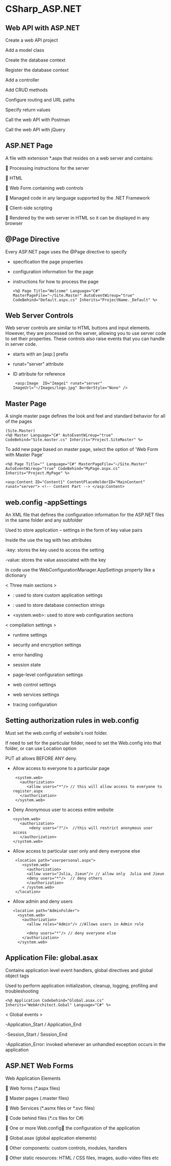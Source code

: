 # CSharp_ASP.NET


Web API with ASP.NET
--------

Create a web API project

Add a model class

Create the database context

Register the database context

Add a controller

Add CRUD methods

Configure routing and URL paths

Specify return values

Call the web API with Postman

Call the web API with jQuery

 
ASP.NET Page
---------

A file with extension *.aspx that resides on a web server and contains:

 Processing instructions for the server

 HTML

 Web Form containing web controls

 Managed code in any language supported by the .NET Framework

 Client-side scripting

 Rendered by the web server in HTML so it can be displayed in any browser


@Page Directive
-------
Every ASP.NET page uses the @Page directive to specify

  - specification the page properties 
  - configuration information for the page 
  - instructions for how to process the page 

        <%@ Page Title="Welcome" Language="C#" MasterPageFile="~/Site.Master" AutoEventWireup="true" CodeBehind="Default.aspx.cs" Inherits="ProjectName._Default" %>


Web Server Controls
--------

Web server controls are similar to HTML buttons and input elements. However, they are processed on the server, allowing you to use server code to set their properties. These controls also raise events that you can handle in server code.

 - starts with an [asp:] prefix
 - runat="server" attribute 
 - ID attribute for reference
 
        <asp:Image  ID="Image1" runat="server" ImageUrl="~/Images/logo.jpg" BorderStyle="None" />

Master Page
-------

A single master page defines the look and feel and standard behavior for all of the pages

    (Site.Master)
    <%@ Master Language="C#" AutoEventWireup="true" CodeBehind="Site.master.cs" Inherits="Project.SiteMaster" %>


To add new page based on master page, select the option of 'Web Form with Master Page' 

    <%@ Page Title="" Language="C#" MasterPageFile="~/Site.Master" AutoEventWireup="true" CodeBehind="MyPage.aspx.cs" Inherits="Project.MyPage" %>
    
    <asp:Content ID="Content1" ContentPlaceHolderID="MainContent" runat="server"> <!-- Content Part --> </asp:Content>


web.config -appSettings 
------------------

An XML file that defines the configuration information for the ASP.NET files in the same folder and any subfolder

Used to store application – settings in the form of key value pairs 

Inside the <appSettings> use the <add> tag with two attributes

-key: stores the key used to access the setting

-value: stores the value associated with the key

In code use the WebConfigurationManager.AppSettings property like a dictionary
  
 
< Three main sections > 

- <appSettings>: used to store custom application settings

- <connectionStrings>: used to store database connection strings

- <system.web>: used to store web configuration sections

  
< compilation settings > 

- runtime settings

- security and encryption settings

- error handling

- session state

- page-level configuration settings

- web control settings

- web services settings

- tracing configuration

Setting authorization rules in web.config
-------

Must set the web.config of website's root folder. 

If need to set for the particular folder, need to set the Web.config into that folder, or can use Location option

PUT all allows BEFORE ANY deny.

- Allow access to everyone to a particular page

       <system.web>
         <authorization>
            <allow users="*"/> // this will allow access to everyone to register.aspx
         </authorization>
       </system.web>

- Deny Anonymous user to access entire website

      <system.web>
         <authorization> 
             <deny users="?"/>  //this will restrict anonymous user access
         </authorization>
      </system.web>
      
- Allow access to particular user only and deny everyone else

       <location path="userpersonal.aspx">
          <system.web>
            <authorization>
            <allow users="Julia, Jieun"/> // allow only  Julia and Jieun
            <deny users="*"/>  // deny others
            </authorization>
          < /system.web>
       </location>

- Allow admin and deny users

      <location path="AdminFolder">
        <system.web> 
          <authorization>
            <allow roles="Admin"/> //Allows users in Admin role

            <deny users="*"/> // deny everyone else
          </authorization>
        </system.web>


Application File: global.asax
---------

Contains application level event handlers, global directives and global object tags

Used to perform application initialization, cleanup, logging, profiling and troubleshooting

    <%@ Application Codebehind="Global.asax.cs" Inherits="WebArchitect.Gobal" Language="C#" %>
    

 < Global events > 
 
-Application_Start / Application_End

-Session_Start / Session_End

-Application_Error: invoked whenever an unhandled exception occurs in the application


ASP.NET Web Forms
-----------------

Web Application Elements

 Web forms (*.aspx files)

 Master pages (.master files)

 Web Services (*.asmx files or *.svc files)

 Code behind files (*.cs files for C#)

 One or more Web.config the configuration of the application

 Global.asax (global application elements)

 Other components: custom controls, modules, handlers

 Other static resources: HTML / CSS files, images, audio-video files etc






